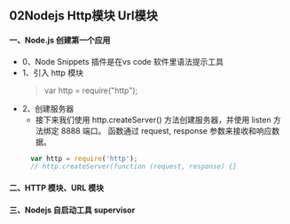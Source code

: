 ## 02Nodejs Http模块 Url模块
####  一、Node.js 创建第一个应用
- 0、Node Snippets 插件是在vs code 软件里语法提示工具 
- 1、引入 http 模块
    > var http = require("http");
- 2、创建服务器
    + 接下来我们使用 http.createServer() 方法创建服务器，并使用 listen 方法绑定 8888 端口。 函数通过 request, response 参数来接收和响应数据。
    ```js
      var http = require('http');
      // http.createServer(function (request, response) {}
    ```
#### 二、HTTP 模块、URL 模块

  
#### 三、Nodejs 自启动工具 supervisor


